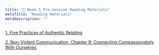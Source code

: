 ```yaml
---
title: "📖 Week 1 Pre-Session Reading Materials"
metaTitle: "Reading Materials"
metaDescription: ""
---
```


[1. Five Practices of Authentic Relating](https://authenticrelating.co/five-practices/)

[2. Non-Violent Communication, Chapter 9: Connecting Compassionately With Ourselves](https://www.amazon.com/Nonviolent-Communication-Language-Life-Changing-Relationships/dp/189200528X/ref=sr_1_2?gclid=Cj0KCQiA4OybBhCzARIsAIcfn9kUn99gtmQJdHuHz3Zcd4lFh4MqHVaj-AWk83IVGsz_G_BjaSXZAQoaAiT9EALw_wcB&hvadid=414494061061&hvdev=c&hvlocphy=9008460&hvnetw=g&hvqmt=e&hvrand=18033033253033115546&hvtargid=kwd-871159441091&hydadcr=22591_10356102&keywords=non-violent+communication+book&qid=1669088690&sr=8-2)
